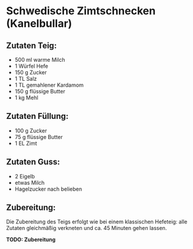 Schwedische Zimtschnecken (Kanelbullar)
=======================================

Zutaten Teig:
-------------
* 500 ml warme Milch
* 1 Würfel Hefe
* 150 g Zucker
* 1 TL Salz
* 1 TL gemahlener Kardamom
* 150 g flüssige Butter
* 1 kg Mehl

Zutaten Füllung:
----------------
* 100 g Zucker
* 75 g flüssige Butter
* 1 EL Zimt

Zutaten Guss:
-------------
* 2 Eigelb
* etwas Milch
* Hagelzucker nach belieben

Zubereitung:
------------
Die Zubereitung des Teigs erfolgt wie bei einem klassischen Hefeteig: alle Zutaten gleichmäßig verkneten und ca. 45 Minuten gehen lassen.

**TODO: Zubereitung**